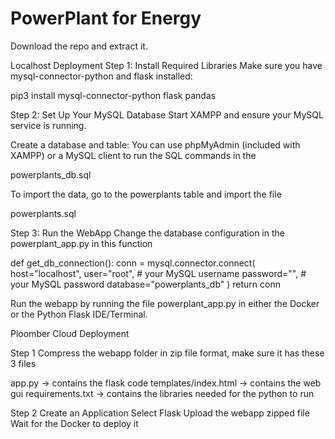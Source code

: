 # PowerPlant for Energy
Download the repo and extract it.

Localhost Deployment
Step 1: Install Required Libraries
Make sure you have mysql-connector-python and flask installed:

pip3 install mysql-connector-python flask pandas

Step 2: Set Up Your MySQL Database
Start XAMPP and ensure your MySQL service is running.

Create a database and table:
You can use phpMyAdmin (included with XAMPP) or a MySQL client to run the SQL commands in the 

powerplants_db.sql

To import the data, go to the powerplants table and import the file

powerplants.sql

Step 3: Run the WebApp
Change the database configuration in the powerplant_app.py in this function

def get_db_connection():
    conn = mysql.connector.connect(
        host="localhost",
        user="root",  # your MySQL username
        password="",  # your MySQL password
        database="powerplants_db"
    )
    return conn

Run the webapp by running the file powerplant_app.py in either the Docker or the Python Flask IDE/Terminal.

Ploomber Cloud Deployment

Step 1
Compress the webapp folder in zip file format, make sure it has these 3 files

app.py -> contains the flask code
templates/index.html -> contains the web gui
requirements.txt -> contains the libraries needed for the python to run

Step 2 
Create an Application
Select Flask
Upload the webapp zipped file
Wait for the Docker to deploy it
